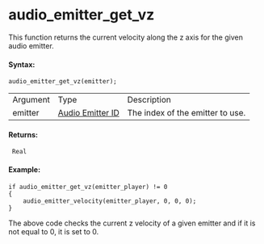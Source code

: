 # audio_emitter_get_vz

This function returns the current velocity along the z axis for the
given audio emitter.

#### Syntax:

``` gml
audio_emitter_get_vz(emitter);
```

|          |                                                                                                                                         |                                  |
|----------|-----------------------------------------------------------------------------------------------------------------------------------------|----------------------------------|
| Argument | Type                                                                                                                                    | Description                      |
| emitter  |  [Audio Emitter ID](../../../../../../GameMaker_Language/GML_Reference/Asset_Management/Audio/Audio_Emitters/audio_emitter_create)  | The index of the emitter to use. |

#### Returns:

``` gml
 Real
```

#### Example:

``` gml
if audio_emitter_get_vz(emitter_player) != 0
{
    audio_emitter_velocity(emitter_player, 0, 0, 0);
}
```

The above code checks the current z velocity of a given emitter and if
it is not equal to 0, it is set to 0.

